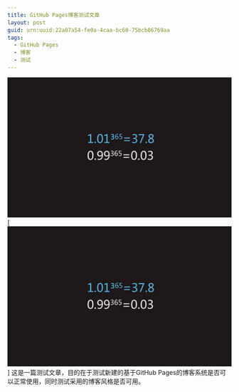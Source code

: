 ```yaml
---
title: GitHub Pages博客测试文章
layout: post
guid: urn:uuid:22a07a54-fe0a-4caa-bc60-75bcb06769aa
tags:
  - GitHub Pages
  - 博客
  - 测试
---
```


![](/media/files/2013/04/02/fighting.jpg "每天努力")
<span class="image-900">[![](/media/files/2013/04/02/fighting.jpg "每天努力")]</span>
这是一篇测试文章，目的在于测试新建的基于GitHub Pages的博客系统是否可以正常使用，同时测试采用的博客风格是否可用。